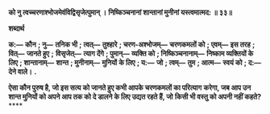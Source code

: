 **को नु त्वच्चरणाश्भोजमेवंविद्विसृजेत्पुमान् ।** **निष्किञ्चनानां शान्तानां मुनीनां यस्त्वमात्मद: ॥ ३३॥** 

**शब्दार्थ** 

**क:—** **कौन** **; नु—** **तनिक भी** **; त्वत्—** **तुश्हारे** **; चरण-अश्भोजम्—** **चरणकमलों को** **; एवम्—** **इस तरह** **; वित्—** **जानते हुए** **;** **विसृजेत्—** **त्याग देंगे** **; पुमान्—** **व्यक्ति को** **; निष्किञ्चनानाम्—** **निष्काम व्यक्तियों के लिए** **; शान्तानाम्—** **शान्त** **; मुनीनाम्—** **मुनियों** **के लिए** **; य:—** **जो** **; त्वम्—** **तुम** **; आत्म—** **स्वयं को** **; द:—** **देने वाले।** **.** 

**ऐसा कौन पुरुष है, जो इस सत्य को जानते हुए कभी आपके चरणकमलों का परित्याग** **करेगा, जब आप उन शान्त मुनियों को अपने आप तक को दे डालने के लिए उद्यत रहते हैं, जो** **किसी भी वस्तु को अपनी नहीं कहते?** **** 
